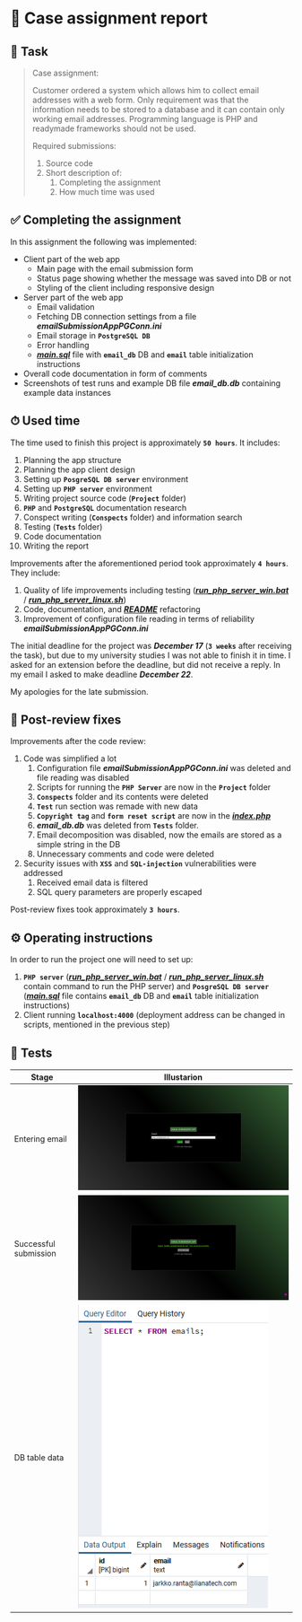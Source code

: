 # 📨 Case assignment report

## 📄 Task

>Case assignment:
>
>Customer ordered a system which allows him to collect email
>addresses with a web form. Only requirement was that the
>information needs to be stored to a database and it can contain
>only working email addresses. Programming language is PHP and
>readymade frameworks should not be used.
>
>Required submissions:
>
>1. Source code
>2. Short description of:
>    1. Completing the assignment
>    2. How much time was used

## ✅ Completing the assignment

In this assignment the following was implemented:

- Client part of the web app
  - Main page with the email submission form
  - Status page showing whether the message was saved into DB or not
  - Styling of the client including responsive design
- Server part of the web app
  - Email validation
  - Fetching DB connection settings from a file ***emailSubmissionAppPGConn.ini***
  - Email storage in **`PostgreSQL DB`**
  - Error handling
  - [***main.sql***](Project/sql/main.sql) file with **`email_db`** DB and **`email`** table initialization instructions
- Overall code documentation in form of comments
- Screenshots of test runs and example DB file ***email_db.db*** containing example data instances

## ⏱ Used time

The time used to finish this project is approximately **`50 hours`**. It includes:

1. Planning the app structure
2. Planning the app client design
3. Setting up **`PosgreSQL DB server`** environment
4. Setting up **`PHP server`** environment
5. Writing project source code (**`Project`** folder)
6. **`PHP`** and **`PostgreSQL`** documentation research
7. Conspect writing (**`Conspects`** folder) and information search
8. Testing (**`Tests`** folder)
9. Code documentation
10. Writing the report

Improvements after the aforementioned period took approximately **`4 hours`**. They include:

1. Quality of life improvements including testing ([***run_php_server_win.bat***](Project/run_php_server_win.bat) / [***run_php_server_linux.sh***](Project/sh/run_php_server_linux.sh))
2. Code, documentation, and [***README***](README.md) refactoring
3. Improvement of configuration file reading in terms of reliability ***emailSubmissionAppPGConn.ini***

The initial deadline for the project was ***December 17*** (**`3 weeks`** after receiving the task), but due to my university studies I was not able to finish it in time. I asked for an extension before the deadline, but did not receive a reply. In my email I asked to make deadline ***December 22***.

My apologies for the late submission.

## 💬 Post-review fixes

Improvements after the code review:

1. Code was simplified a lot
   1. Configuration file ***emailSubmissionAppPGConn.ini*** was deleted and file reading was disabled
   2. Scripts for running the **`PHP Server`** are now in the **`Project`** folder
   3. **`Conspects`** folder and its contents were deleted
   4. **`Test`** run section was remade with new data
   5. **`Copyright tag`** and **`form reset script`** are now in the [***index.php***](Project/index.php)
   6. ***email_db.db*** was deleted from **`Tests`** folder.
   7. Email decomposition was disabled, now the emails are stored as a simple string in the DB
   8. Unnecessary comments and code were deleted
2. Security issues with **`XSS`** and **`SQL-injection`** vulnerabilities were addressed
   1. Received email data is filtered
   2. SQL query parameters are properly escaped

Post-review fixes took approximately **`3 hours`**.

## ⚙️ Operating instructions

In order to run the project one will need to set up:

1. **`PHP server`** ([***run_php_server_win.bat***](Project/run_php_server_win.bat) / [***run_php_server_linux.sh***](Project/run_php_server_linux.sh) contain command to run the PHP server) and **`PosgreSQL DB server`** ([***main.sql***](Project/sql/main.sql) file contains **`email_db`** DB and **`email`** table initialization instructions)
2. Client running **`localhost:4000`** (deployment address can be changed in scripts, mentioned in the previous step)

## 🧪 Tests

Stage                 | Illustarion
--------------------- | -------------------------------------
Entering email        | ![Entering email](Tests/1.png)
Successful submission | ![Successful submission](Tests/2.png)
DB table data         | ![DB table data](Tests/3.png)
